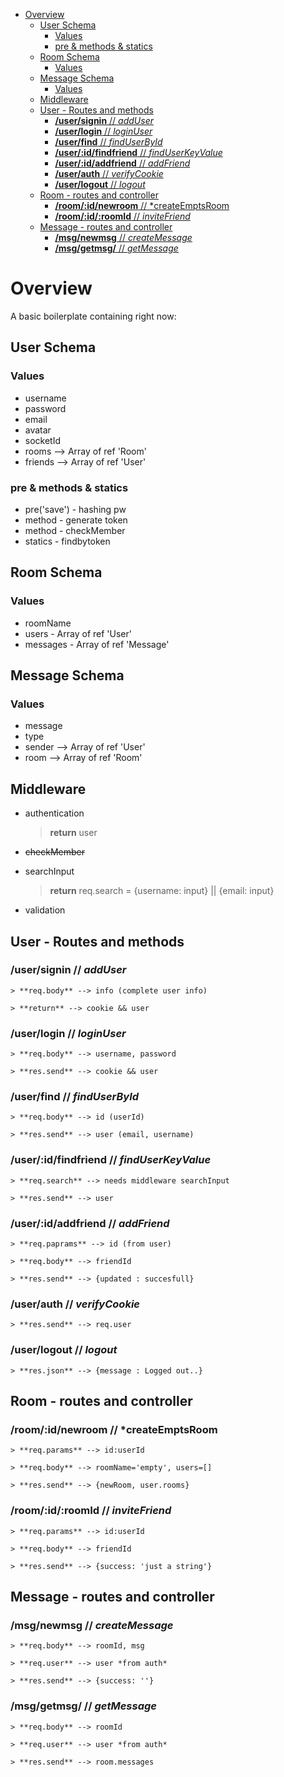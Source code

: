 - [Overview](#overview)
  - [User Schema](#user-schema)
    - [Values](#values)
    - [pre & methods & statics](#pre--methods--statics)
  - [Room Schema](#room-schema)
    - [Values](#values-1)
  - [Message Schema](#message-schema)
    - [Values](#values-2)
  - [Middleware](#middleware)
  - [User - Routes and methods](#user---routes-and-methods)
    - [**/user/signin** // *addUser*](#usersignin--adduser)
    - [**/user/login** // *loginUser*](#userlogin--loginuser)
    - [**/user/find** // *findUserById*](#userfind--finduserbyid)
    - [**/user/:id/findfriend** // *findUserKeyValue*](#useridfindfriend--finduserkeyvalue)
    - [**/user/:id/addfriend** // *addFriend*](#useridaddfriend--addfriend)
    - [**/user/auth** // *verifyCookie*](#userauth--verifycookie)
    - [**/user/logout** // *logout*](#userlogout--logout)
  - [Room - routes and controller](#room---routes-and-controller)
    - [**/room/:id/newroom** // *createEmptsRoom](#roomidnewroom--createemptsroom)
    - [**/room/:id/:roomId** // *inviteFriend*](#roomidroomid--invitefriend)
  - [Message - routes and controller](#message---routes-and-controller)
    - [**/msg/newmsg** // *createMessage*](#msgnewmsg--createmessage)
    - [**/msg/getmsg/** // *getMessage*](#msggetmsg--getmessage)

# Overview

A basic boilerplate containing right now:

## User Schema 
### Values
- username
- password
- email
- avatar
- socketId
- rooms --> Array of ref 'Room'
- friends --> Array of ref 'User'
### pre & methods & statics
- pre('save') - hashing pw
- method - generate token
- method - checkMember
- statics - findbytoken 

## Room Schema
### Values
- roomName
- users - Array of ref 'User'
- messages - Array of ref 'Message'

## Message Schema
### Values
- message
- type
- sender --> Array of ref 'User'
- room --> Array of ref 'Room'


## Middleware
- authentication
  
    > **return** user
- <del>checkMember
- searchInput

    > **return** req.search = {username: input} || {email: input}
- validation 

## User - Routes and methods
### **/user/signin** // *addUser*
    > **req.body** --> info (complete user info)

    > **return** --> cookie && user
### **/user/login** // *loginUser*
    > **req.body** --> username, password

    > **res.send** --> cookie && user

### **/user/find** // *findUserById*
    > **req.body** --> id (userId)

    > **res.send** --> user (email, username)

### **/user/:id/findfriend** // *findUserKeyValue*
    > **req.search** --> needs middleware searchInput

    > **res.send** --> user

### **/user/:id/addfriend** // *addFriend*
    > **req.paprams** --> id (from user)

    > **req.body** --> friendId

    > **res.send** --> {updated : succesfull}

### **/user/auth** // *verifyCookie*
    > **res.send** --> req.user

### **/user/logout** // *logout*
    > **res.json** --> {message : Logged out..}


## Room - routes and controller
### **/room/:id/newroom** // *createEmptsRoom
    > **req.params** --> id:userId

    > **req.body** --> roomName='empty', users=[]

    > **res.send** --> {newRoom, user.rooms}
### **/room/:id/:roomId** // *inviteFriend*
    > **req.params** --> id:userId

    > **req.body** --> friendId

    > **res.send** --> {success: 'just a string'}

## Message - routes and controller
### **/msg/newmsg** // *createMessage*
    > **req.body** --> roomId, msg

    > **req.user** --> user *from auth*

    > **res.send** --> {success: ''}

### **/msg/getmsg/** // *getMessage*
    > **req.body** --> roomId

    > **req.user** --> user *from auth* 

    > **res.send** --> room.messages
